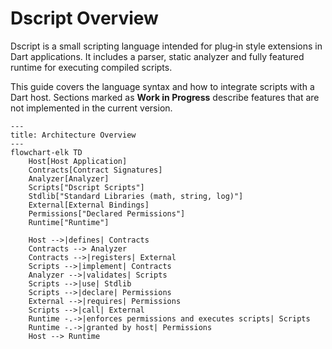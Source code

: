 # Dscript Overview

Dscript is a small scripting language intended for plug‑in style extensions in Dart applications. It includes a parser, static analyzer and fully featured runtime for executing compiled scripts.

This guide covers the language syntax and how to integrate scripts with a Dart host. Sections marked as **Work in Progress** describe features that are not implemented in the current version.

```mermaid
---
title: Architecture Overview
---
flowchart-elk TD
    Host[Host Application]
    Contracts[Contract Signatures]
    Analyzer[Analyzer]
    Scripts["Dscript Scripts"]
    Stdlib["Standard Libraries (math, string, log)"]
    External[External Bindings]
    Permissions["Declared Permissions"]
    Runtime["Runtime"]

    Host -->|defines| Contracts
    Contracts --> Analyzer
    Contracts -->|registers| External
    Scripts -->|implement| Contracts
    Analyzer -->|validates| Scripts
    Scripts -->|use| Stdlib
    Scripts -->|declare| Permissions
    External -->|requires| Permissions
    Scripts -->|call| External
    Runtime -.->|enforces permissions and executes scripts| Scripts
    Runtime -.->|granted by host| Permissions
    Host --> Runtime

```
